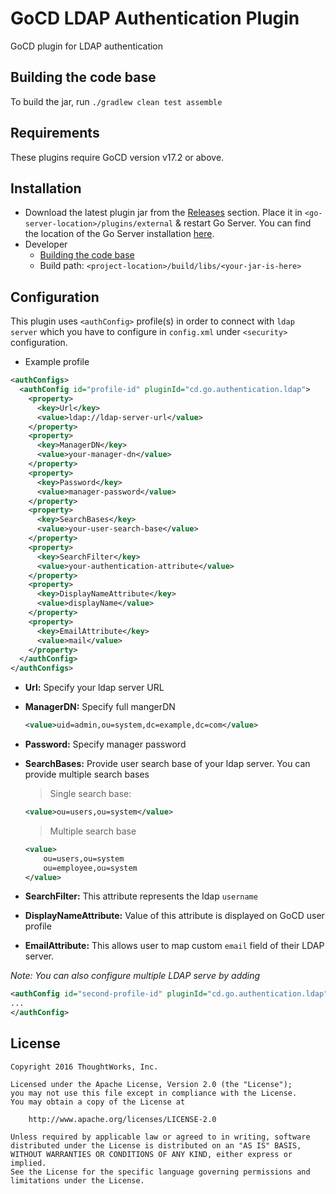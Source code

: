 # GoCD LDAP Authentication Plugin
GoCD plugin for LDAP authentication

## Building the code base
To build the jar, run `./gradlew clean test assemble`

## Requirements
These plugins require GoCD version v17.2 or above.

## Installation
- Download the latest plugin jar from the [Releases](https://github.com/gocd/gocd-ldap-authentication-plugin/releases) section. Place it in `<go-server-location>/plugins/external` & restart Go Server. You can find the location of the Go Server installation [here](http://www.go.cd/documentation/user/current/installation/installing_go_server.html#location-of-files-after-installation-of-go-server).
- Developer
    * [Building the code base](https://github.com/gocd/gocd-ldap-authentication-plugin/blob/master/README.md#building-the-code-base)
    * Build path: `<project-location>/build/libs/<your-jar-is-here>`

## Configuration
This plugin uses `<authConfig>` profile(s) in order to connect with `ldap server` which you have to configure in `config.xml` under `<security>` configuration.
  
* Example profile
 
```xml
<authConfigs>
  <authConfig id="profile-id" pluginId="cd.go.authentication.ldap">
    <property>
      <key>Url</key>
      <value>ldap://ldap-server-url</value>
    </property>
    <property>
      <key>ManagerDN</key>
      <value>your-manager-dn</value>
    </property>
    <property>
      <key>Password</key>
      <value>manager-password</value>
    </property>
    <property>
      <key>SearchBases</key>
      <value>your-user-search-base</value>
    </property>
    <property>
      <key>SearchFilter</key>
      <value>your-authentication-attribute</value>
    </property>
    <property>
      <key>DisplayNameAttribute</key>
      <value>displayName</value>
    </property>
    <property>
      <key>EmailAttribute</key>
      <value>mail</value>
    </property>
  </authConfig>
</authConfigs>
``` 
* **Url:** Specify your ldap server URL
* **ManagerDN:** Specify full mangerDN
 
    ```xml 
    <value>uid=admin,ou=system,dc=example,dc=com</value> 
    ```
* **Password:** Specify manager password
* **SearchBases:** Provide user search base of your ldap server. You can provide multiple search bases

    > Single search base: 
    ```xml 
    <value>ou=users,ou=system</value> 
    ```
    
    > Multiple search base
    ```xml 
    <value>
        ou=users,ou=system
        ou=employee,ou=system
    </value> 
    ```
* **SearchFilter:** This attribute represents the ldap `username`
* **DisplayNameAttribute:** Value of this attribute is displayed on GoCD user profile
* **EmailAttribute:** This allows user to map custom `email` field of their LDAP server.
 

*Note: You can also configure multiple LDAP serve by adding* 
```xml
<authConfig id="second-profile-id" pluginId="cd.go.authentication.ldap">
...
</authConfig>
```


## License

```plain
Copyright 2016 ThoughtWorks, Inc.

Licensed under the Apache License, Version 2.0 (the "License");
you may not use this file except in compliance with the License.
You may obtain a copy of the License at

    http://www.apache.org/licenses/LICENSE-2.0

Unless required by applicable law or agreed to in writing, software
distributed under the License is distributed on an "AS IS" BASIS,
WITHOUT WARRANTIES OR CONDITIONS OF ANY KIND, either express or implied.
See the License for the specific language governing permissions and
limitations under the License.
```
